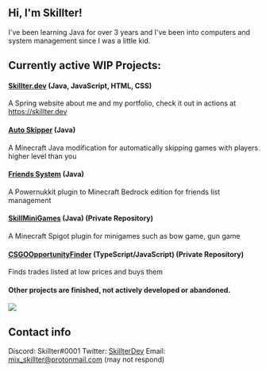 ## Hi, I'm Skillter!
I've been learning Java for over 3 years and I've been into computers and system management since I was a little kid.


## Currently active WIP Projects:
#### [Skillter.dev](https://github.com/Skillter/skillter.dev) (Java, JavaScript, HTML, CSS)
A Spring website about me and my portfolio, check it out in actions at https://skillter.dev 
#### [Auto Skipper](https://github.com/Skillter/Auto-Skipper) (Java)
A Minecraft Java modification for automatically skipping games with players higher level than you
#### [Friends System](https://github.com/Skillter/PowerNukkitPlugins/tree/friends-system) (Java)
A Powernukkit plugin to Minecraft Bedrock edition for friends list management
#### [SkillMiniGames]() (Java) (Private Repository)
A Minecraft Spigot plugin for minigames such as bow game, gun game
#### [CSGOOpportunityFinder]() (TypeScript/JavaScript) (Private Repository)
Finds trades listed at low prices and buys them
#### Other projects are finished, not actively developed or abandoned.
![](https://komarev.com/ghpvc/?username=Skillter)
## Contact info
Discord: Skillter#0001
Twitter: [SkillterDev](https://twitter.com/SkillterDev)
Email: mix_skillter@protonmail.com (may not respond)
